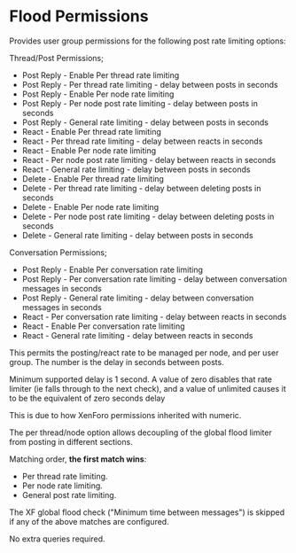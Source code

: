 #  Flood Permissions

Provides user group permissions for the following post rate limiting options:

Thread/Post Permissions;
- Post Reply - Enable Per thread rate limiting
- Post Reply - Per thread rate limiting - delay between posts in seconds
- Post Reply - Enable Per node rate limiting
- Post Reply - Per node post rate limiting - delay between posts in seconds
- Post Reply - General rate limiting - delay between posts in seconds
- React - Enable Per thread rate limiting
- React - Per thread rate limiting - delay between reacts in seconds
- React - Enable Per node rate limiting
- React - Per node post rate limiting - delay between reacts in seconds
- React - General rate limiting - delay between posts in seconds
- Delete - Enable Per thread rate limiting
- Delete - Per thread rate limiting - delay between deleting posts in seconds
- Delete - Enable Per node rate limiting
- Delete - Per node post rate limiting - delay between deleting posts in seconds
- Delete - General rate limiting - delay between posts in seconds

Conversation Permissions;
- Post Reply - Enable Per conversation rate limiting
- Post Reply - Per conversation rate limiting - delay between conversation messages in seconds
- Post Reply - General rate limiting - delay between conversation messages in seconds
- React - Per conversation rate limiting - delay between reacts in seconds
- React - Enable Per conversation rate limiting
- React - General rate limiting - delay between reacts in seconds


This permits the posting/react rate to be managed per node, and per user group. The number is the delay in seconds between posts.

Minimum supported delay is 1 second. A value of zero disables that rate limiter (ie falls through to the next check), and a value of unlimited causes it to be the equivalent of zero seconds delay

This is due to how XenForo permissions inherited with numeric.

The per thread/node option allows decoupling of the global flood limiter from posting in different sections.

Matching order, **the first match wins**:
- Per thread rate limiting.
- Per node rate limiting.
- General post rate limiting.

The XF global flood check ("Minimum time between messages") is skipped if any of the above matches are configured.

No extra queries required.